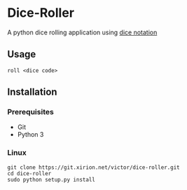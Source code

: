 # Dice-Roller
A python dice rolling application using [dice notation](https://en.wikipedia.org/wiki/Dice_notation)

## Usage
```
roll <dice code>
```

## Installation
### Prerequisites
* Git
* Python 3

### Linux
```
git clone https://git.xirion.net/victor/dice-roller.git
cd dice-roller
sudo python setup.py install
```